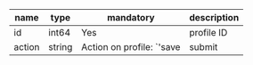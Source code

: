 
| name | type | mandatory | description |
|------|------|-----------|-------------|
| id   | int64 | Yes | profile ID |
| action | string | Action on profile: `'save|submit|send-back|send-for-approval|approve|reject'` |
